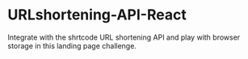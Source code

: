 # URLshortening-API-React
Integrate with the shrtcode URL shortening API and play with browser storage in this landing page challenge.
